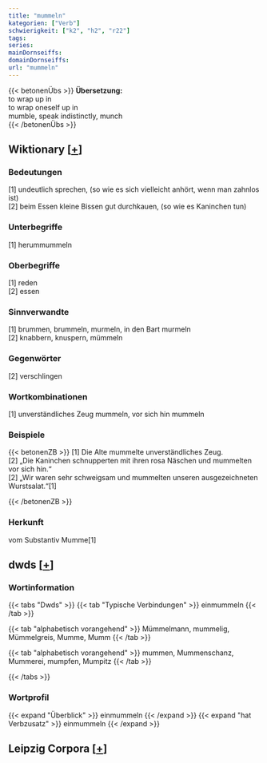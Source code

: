 ```yaml
---
title: "mummeln"
kategorien: ["Verb"]
schwierigkeit: ["k2", "h2", "r22"]
tags:
series:
mainDornseiffs:
domainDornseiffs:
url: "mummeln"
---
```


{{< betonenÜbs >}}
**Übersetzung:**  
to wrap up in  
to wrap oneself up in  
mumble, speak indistinctly, munch  
{{< /betonenÜbs >}}

## Wiktionary [[+](https://de.wiktionary.org/wiki/mummeln)]

### Bedeutungen
[1] undeutlich sprechen, (so wie es sich vielleicht anhört, wenn man zahnlos ist)  
[2] beim Essen kleine Bissen gut durchkauen, (so wie es Kaninchen tun)  

### Unterbegriffe
[1] herummummeln  

### Oberbegriffe
[1] reden  
[2] essen  

### Sinnverwandte
[1] brummen, brummeln, murmeln, in den Bart murmeln  
[2] knabbern, knuspern, mümmeln  

### Gegenwörter
[2] verschlingen  

### Wortkombinationen
[1] unverständliches Zeug mummeln, vor sich hin mummeln  

### Beispiele
{{< betonenZB >}}
[1] Die Alte mummelte unverständliches Zeug.  
[2] „Die Kaninchen schnupperten mit ihren rosa Näschen und mummelten vor sich hin.“  
[2] „Wir waren sehr schweigsam und mummelten unseren ausgezeichneten Wurstsalat.“[1]  

{{< /betonenZB >}}
### Herkunft
vom Substantiv Mumme[1]  



## dwds [[+](https://www.dwds.de/wb/mummeln)]

### Wortinformation
{{< tabs "Dwds" >}}
{{< tab "Typische Verbindungen" >}}
einmummeln
{{< /tab >}}

{{< tab "alphabetisch vorangehend" >}}
Mümmelmann, mummelig, Mümmelgreis, Mumme, Mumm
{{< /tab >}}

{{< tab "alphabetisch vorangehend" >}}
mummen, Mummenschanz, Mummerei, mumpfen, Mumpitz
{{< /tab >}}

{{< /tabs >}}

### Wortprofil
{{< expand "Überblick" >}} einmummeln {{< /expand >}}
{{< expand "hat Verbzusatz" >}} einmummeln {{< /expand >}}

## Leipzig Corpora [[+](https://corpora.uni-leipzig.de/en/res?word=mummeln&corpusId=deu_newscrawl-public_2018)]

